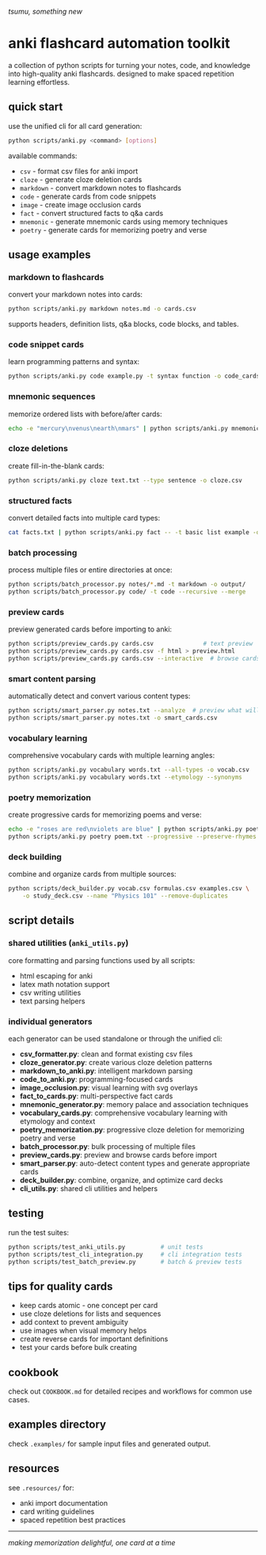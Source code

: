 *tsumu, something new*

# anki flashcard automation toolkit

a collection of python scripts for turning your notes, code, and knowledge into high-quality anki flashcards. designed to make spaced repetition learning effortless.

## quick start

use the unified cli for all card generation:

```bash
python scripts/anki.py <command> [options]
```

available commands:
- `csv` - format csv files for anki import
- `cloze` - generate cloze deletion cards
- `markdown` - convert markdown notes to flashcards
- `code` - generate cards from code snippets
- `image` - create image occlusion cards
- `fact` - convert structured facts to q&a cards
- `mnemonic` - generate mnemonic cards using memory techniques
- `poetry` - generate cards for memorizing poetry and verse

## usage examples

### markdown to flashcards
convert your markdown notes into cards:
```bash
python scripts/anki.py markdown notes.md -o cards.csv
```

supports headers, definition lists, q&a blocks, code blocks, and tables.

### code snippet cards
learn programming patterns and syntax:
```bash
python scripts/anki.py code example.py -t syntax function -o code_cards.csv
```

### mnemonic sequences
memorize ordered lists with before/after cards:
```bash
echo -e "mercury\nvenus\nearth\nmars" | python scripts/anki.py mnemonic -- -t sequence -c planet
```

### cloze deletions
create fill-in-the-blank cards:
```bash
python scripts/anki.py cloze text.txt --type sentence -o cloze.csv
```

### structured facts
convert detailed facts into multiple card types:
```bash
cat facts.txt | python scripts/anki.py fact -- -t basic list example -o fact_cards.csv
```

### batch processing
process multiple files or entire directories at once:
```bash
python scripts/batch_processor.py notes/*.md -t markdown -o output/
python scripts/batch_processor.py code/ -t code --recursive --merge
```

### preview cards
preview generated cards before importing to anki:
```bash
python scripts/preview_cards.py cards.csv              # text preview
python scripts/preview_cards.py cards.csv -f html > preview.html
python scripts/preview_cards.py cards.csv --interactive  # browse cards
```

### smart content parsing
automatically detect and convert various content types:
```bash
python scripts/smart_parser.py notes.txt --analyze  # preview what will be generated
python scripts/smart_parser.py notes.txt -o smart_cards.csv
```

### vocabulary learning
comprehensive vocabulary cards with multiple learning angles:
```bash
python scripts/anki.py vocabulary words.txt --all-types -o vocab.csv
python scripts/anki.py vocabulary words.txt --etymology --synonyms
```

### poetry memorization
create progressive cards for memorizing poems and verse:
```bash
echo -e "roses are red\nviolets are blue" | python scripts/anki.py poetry
python scripts/anki.py poetry poem.txt --progressive --preserve-rhymes -o poem_cards.csv
```

### deck building
combine and organize cards from multiple sources:
```bash
python scripts/deck_builder.py vocab.csv formulas.csv examples.csv \
    -o study_deck.csv --name "Physics 101" --remove-duplicates
```

## script details

### shared utilities (`anki_utils.py`)
core formatting and parsing functions used by all scripts:
- html escaping for anki
- latex math notation support
- csv writing utilities
- text parsing helpers

### individual generators

each generator can be used standalone or through the unified cli:

- **csv_formatter.py**: clean and format existing csv files
- **cloze_generator.py**: create various cloze deletion patterns
- **markdown_to_anki.py**: intelligent markdown parsing
- **code_to_anki.py**: programming-focused cards
- **image_occlusion.py**: visual learning with svg overlays
- **fact_to_cards.py**: multi-perspective fact cards
- **mnemonic_generator.py**: memory palace and association techniques
- **vocabulary_cards.py**: comprehensive vocabulary learning with etymology and context
- **poetry_memorization.py**: progressive cloze deletion for memorizing poetry and verse
- **batch_processor.py**: bulk processing of multiple files
- **preview_cards.py**: preview and browse cards before import
- **smart_parser.py**: auto-detect content types and generate appropriate cards
- **deck_builder.py**: combine, organize, and optimize card decks
- **cli_utils.py**: shared cli utilities and helpers

## testing

run the test suites:
```bash
python scripts/test_anki_utils.py          # unit tests
python scripts/test_cli_integration.py     # cli integration tests  
python scripts/test_batch_preview.py       # batch & preview tests
```

## tips for quality cards

- keep cards atomic - one concept per card
- use cloze deletions for lists and sequences
- add context to prevent ambiguity
- use images when visual memory helps
- create reverse cards for important definitions
- test your cards before bulk creating

## cookbook

check out `COOKBOOK.md` for detailed recipes and workflows for common use cases.

## examples directory

check `.examples/` for sample input files and generated output.

## resources

see `.resources/` for:
- anki import documentation
- card writing guidelines
- spaced repetition best practices

---

*making memorization delightful, one card at a time*